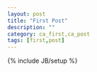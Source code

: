 ```yaml
---
layout: post
title: "First Post"
description: ""
category: ca_first,ca_post
tags: [first,post]
---
```

{% include JB/setup %}
